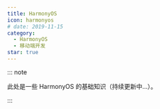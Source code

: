 ```yaml
---
title: HarmonyOS
icon: harmonyos
# date: 2019-11-15
category:
  - HarmonyOS
  - 移动端开发
star: true
---
```


::: note

此处是一些 HarmonyOS 的基础知识（持续更新中...）。

:::

<!-- more -->
